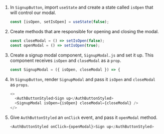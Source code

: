 1. In `SignupButton`, import `useState` and create a state called `isOpen` that will control our modal.

   ```javascript
   const [isOpen, setIsOpen] = useState(false);
   ```

2. Create methods that are responsible for opening and closing the modal.

   ```javascript
   const closeModal = () => setIsOpen(false);
   const openModal = () => setIsOpen(true);
   ```

3. Create a signup modal component, `SignupModal.js` and set it up. This component receives `isOpen` and `closeModal` as a `prop`.

   ```javascript
   const SignupModal = ({ isOpen, closeModal }) => {
   ```

4. In `SignupButton`, render `SignupModal` and pass it `isOpen` and `closeModal` as `props`.

   ```javascript
   <>
     <AuthButtonStyled>Sign up</AuthButtonStyled>
     <SignupModal isOpen={isOpen} closeModal={closeModal} />
   </>
   ```

5. Give `AuthButtonStyled` an `onClick` event, and pass it `openModal` method.

   ```javascript
   <AuthButtonStyled onClick={openModal}>Sign up</AuthButtonStyled>
   ```
